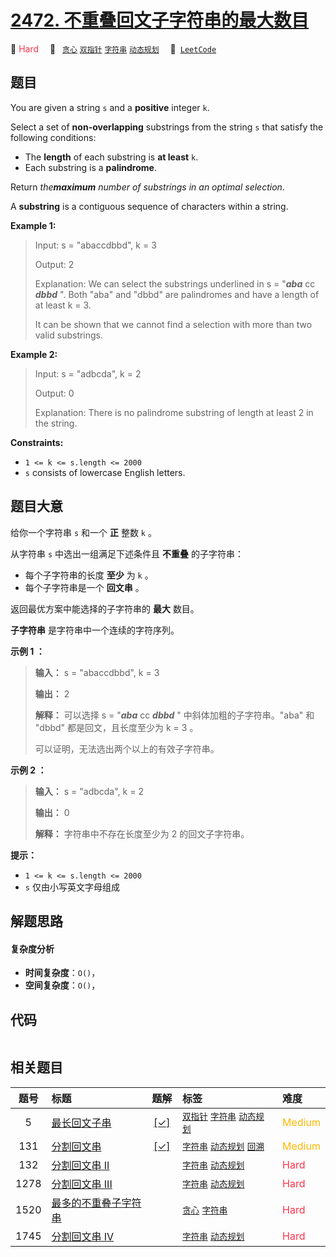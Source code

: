 # [2472. 不重叠回文子字符串的最大数目](https://leetcode.com/problems/maximum-number-of-non-overlapping-palindrome-substrings)

🔴 <font color=#ff334b>Hard</font>&emsp; 🔖&ensp; [`贪心`](/outline/tag/greedy.md) [`双指针`](/outline/tag/two-pointers.md) [`字符串`](/outline/tag/string.md) [`动态规划`](/outline/tag/dynamic-programming.md)&emsp; 🔗&ensp;[`LeetCode`](https://leetcode.com/problems/maximum-number-of-non-overlapping-palindrome-substrings)

## 题目

You are given a string `s` and a **positive** integer `k`.

Select a set of **non-overlapping** substrings from the string `s` that
satisfy the following conditions:

  * The **length** of each substring is **at least** `k`.
  * Each substring is a **palindrome**.

Return _the**maximum** number of substrings in an optimal selection_.

A **substring** is a contiguous sequence of characters within a string.



**Example 1:**

> Input: s = "abaccdbbd", k = 3
> 
> Output: 2
> 
> Explanation: We can select the substrings underlined in s = "_**aba**_ cc _**dbbd**_ ". Both "aba" and "dbbd" are palindromes and have a length of at least k = 3.
> 
> It can be shown that we cannot find a selection with more than two valid substrings.

**Example 2:**

> Input: s = "adbcda", k = 2
> 
> Output: 0
> 
> Explanation: There is no palindrome substring of length at least 2 in the string.

**Constraints:**

  * `1 <= k <= s.length <= 2000`
  * `s` consists of lowercase English letters.


## 题目大意

给你一个字符串 `s` 和一个 **正** 整数 `k` 。

从字符串 `s` 中选出一组满足下述条件且 **不重叠** 的子字符串：

  * 每个子字符串的长度 **至少** 为 `k` 。
  * 每个子字符串是一个 **回文串** 。

返回最优方案中能选择的子字符串的 **最大** 数目。

**子字符串** 是字符串中一个连续的字符序列。



**示例 1 ：**

> 
> 
> 
> 
> 
> **输入：** s = "abaccdbbd", k = 3
> 
> **输出：** 2
> 
> **解释：** 可以选择 s = "_**aba**_ cc _**dbbd**_ " 中斜体加粗的子字符串。"aba" 和 "dbbd" 都是回文，且长度至少为 k = 3 。
> 
> 可以证明，无法选出两个以上的有效子字符串。
> 
> 

**示例 2 ：**

> 
> 
> 
> 
> 
> **输入：** s = "adbcda", k = 2
> 
> **输出：** 0
> 
> **解释：** 字符串中不存在长度至少为 2 的回文子字符串。
> 
> 



**提示：**

  * `1 <= k <= s.length <= 2000`
  * `s` 仅由小写英文字母组成


## 解题思路

#### 复杂度分析

- **时间复杂度**：`O()`，
- **空间复杂度**：`O()`，

## 代码

```javascript

```

## 相关题目

<!-- prettier-ignore -->
| 题号 | 标题 | 题解 | 标签 | 难度 |
| :------: | :------ | :------: | :------ | :------ |
| 5 | [最长回文子串](https://leetcode.com/problems/longest-palindromic-substring) | [[✓]](/problem/0005) |  [`双指针`](/outline/tag/two-pointers.md) [`字符串`](/outline/tag/string.md) [`动态规划`](/outline/tag/dynamic-programming.md) | <font color=#ffb800>Medium</font> |
| 131 | [分割回文串](https://leetcode.com/problems/palindrome-partitioning) | [[✓]](/problem/0131) |  [`字符串`](/outline/tag/string.md) [`动态规划`](/outline/tag/dynamic-programming.md) [`回溯`](/outline/tag/backtracking.md) | <font color=#ffb800>Medium</font> |
| 132 | [分割回文串 II](https://leetcode.com/problems/palindrome-partitioning-ii) |  |  [`字符串`](/outline/tag/string.md) [`动态规划`](/outline/tag/dynamic-programming.md) | <font color=#ff334b>Hard</font> |
| 1278 | [分割回文串 III](https://leetcode.com/problems/palindrome-partitioning-iii) |  |  [`字符串`](/outline/tag/string.md) [`动态规划`](/outline/tag/dynamic-programming.md) | <font color=#ff334b>Hard</font> |
| 1520 | [最多的不重叠子字符串](https://leetcode.com/problems/maximum-number-of-non-overlapping-substrings) |  |  [`贪心`](/outline/tag/greedy.md) [`字符串`](/outline/tag/string.md) | <font color=#ff334b>Hard</font> |
| 1745 | [分割回文串 IV](https://leetcode.com/problems/palindrome-partitioning-iv) |  |  [`字符串`](/outline/tag/string.md) [`动态规划`](/outline/tag/dynamic-programming.md) | <font color=#ff334b>Hard</font> |

<style>
.blue {
    background-color: #096dd9;
    padding: 0.25rem 0.5rem;
    margin: 0;
    font-size: 0.85em;
    border-radius: 3px;
    color: white;
    font-weight: 500;
}
table th:first-of-type { width: 10%; }
table th:nth-of-type(2) { width: 35%; }
table th:nth-of-type(3) { width: 10%; }
table th:nth-of-type(4) { width: 35%; }
table th:nth-of-type(5) { width: 10%; }
</style>
